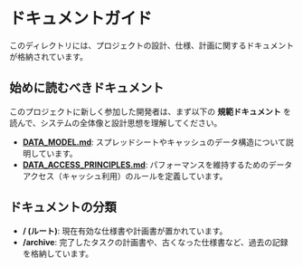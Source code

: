 # ドキュメントガイド

このディレクトリには、プロジェクトの設計、仕様、計画に関するドキュメントが格納されています。

## 始めに読むべきドキュメント

このプロジェクトに新しく参加した開発者は、まず以下の **規範ドキュメント** を読んで、システムの全体像と設計思想を理解してください。

- **[DATA_MODEL.md](./DATA_MODEL.md)**: スプレッドシートやキャッシュのデータ構造について説明しています。
- **[DATA_ACCESS_PRINCIPLES.md](./DATA_ACCESS_PRINCIPLES.md)**: パフォーマンスを維持するためのデータアクセス（キャッシュ利用）のルールを定義しています。

## ドキュメントの分類

- **/ (ルート)**: 現在有効な仕様書や計画書が置かれています。
- **/archive**: 完了したタスクの計画書や、古くなった仕様書など、過去の記録を格納しています。

